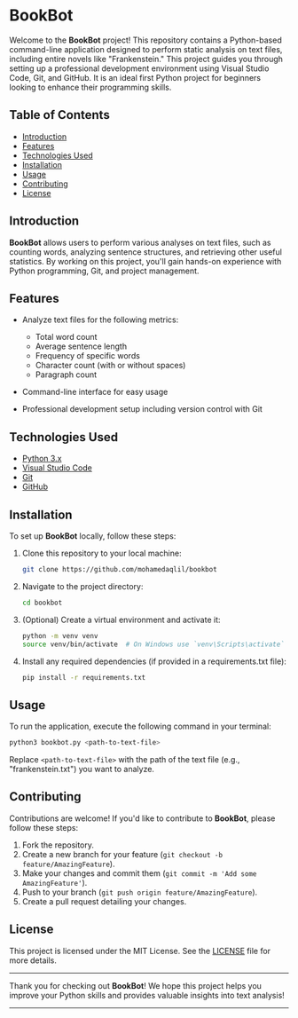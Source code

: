 # BookBot

Welcome to the **BookBot** project! This repository contains a Python-based command-line application designed to perform static analysis on text files, including entire novels like "Frankenstein." This project guides you through setting up a professional development environment using Visual Studio Code, Git, and GitHub. It is an ideal first Python project for beginners looking to enhance their programming skills.

## Table of Contents

- [Introduction](#introduction)
- [Features](#features)
- [Technologies Used](#technologies-used)
- [Installation](#installation)
- [Usage](#usage)
- [Contributing](#contributing)
- [License](#license)

## Introduction

**BookBot** allows users to perform various analyses on text files, such as counting words, analyzing sentence structures, and retrieving other useful statistics. By working on this project, you'll gain hands-on experience with Python programming, Git, and project management.

## Features

- Analyze text files for the following metrics:
  - Total word count
  - Average sentence length
  - Frequency of specific words
  - Character count (with or without spaces)
  - Paragraph count

- Command-line interface for easy usage
- Professional development setup including version control with Git

## Technologies Used

- [Python 3.x](https://www.python.org/downloads/)
- [Visual Studio Code](https://code.visualstudio.com/)
- [Git](https://git-scm.com/)
- [GitHub](https://github.com/)

## Installation

To set up **BookBot** locally, follow these steps:

1. Clone this repository to your local machine:

   ```bash
   git clone https://github.com/mohamedaqlil/bookbot
   ```

2. Navigate to the project directory:

   ```bash
   cd bookbot
   ```

3. (Optional) Create a virtual environment and activate it:

   ```bash
   python -m venv venv
   source venv/bin/activate  # On Windows use `venv\Scripts\activate`
   ```

4. Install any required dependencies (if provided in a requirements.txt file):

   ```bash
   pip install -r requirements.txt
   ```

## Usage

To run the application, execute the following command in your terminal:

```bash
python3 bookbot.py <path-to-text-file>
```

Replace `<path-to-text-file>` with the path of the text file (e.g., "frankenstein.txt") you want to analyze.

## Contributing

Contributions are welcome! If you'd like to contribute to **BookBot**, please follow these steps:

1. Fork the repository.
2. Create a new branch for your feature (`git checkout -b feature/AmazingFeature`).
3. Make your changes and commit them (`git commit -m 'Add some AmazingFeature'`).
4. Push to your branch (`git push origin feature/AmazingFeature`).
5. Create a pull request detailing your changes.

## License

This project is licensed under the MIT License. See the [LICENSE]() file for more details.

---

Thank you for checking out **BookBot**! We hope this project helps you improve your Python skills and provides valuable insights into text analysis!

--- 